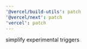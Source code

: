```yaml
---
'@vercel/build-utils': patch
'@vercel/next': patch
'vercel': patch
---
```


simplify experimental triggers
